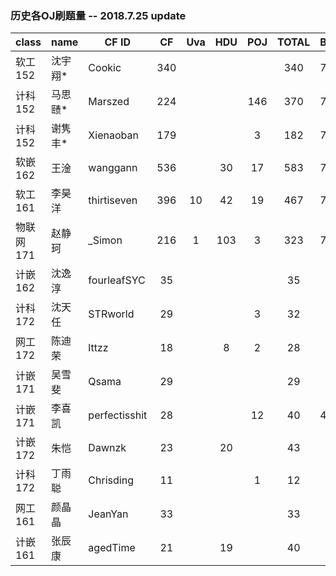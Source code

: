 ### 历史各OJ刷题量 -- 2018.7.25 update

| class     | name    | CF ID         |  CF  | Uva  | HDU  | POJ  | TOTAL | BONUS |
| --------- | ------- | ------------- | :--: | :--: | :--: | :--: | :---: | ----- |
| 软工152   | 沈宇翔* | Cookic        | 340  |      |      |      |  340  | 77    |
| 计科152   | 马思赜* | Marszed       | 224  |      |      | 146  |  370  | 77    |
| 计科152   | 谢隽丰* | Xienaoban     | 179  |      |      |  3   |  182  | 77    |
| 软嵌162   | 王淦    | wanggann      | 536  |      |  30  |  17  |  583  | 77    |
| 软工161   | 李昊洋  | thirtiseven   | 396  |  10  |  42  |  19  |  467  | 77    |
| 物联网171 | 赵静珂  | _Simon        | 216  |  1   | 103  |  3   |  323  | 77    |
| 计嵌162   | 沈逸淳  | fourleafSYC   |  35  |      |      |      |  35   |       |
| 计科172   | 沈天任  | STRworld      |  29  |      |      |  3   |  32   |       |
| 网工172   | 陈迪荣  | lttzz         |  18  |      |  8   |  2   |  28   |       |
| 计嵌171   | 吴雪斐  | Qsama         |  29  |      |      |      |  29   |       |
| 计嵌171   | 李喜凯  | perfectisshit |  28  |      |      |  12  |  40   | 47    |
| 计嵌172   | 朱恺    | Dawnzk        |  23  |      |  20  |      |  43   |       |
| 计科172   | 丁雨聪  | Chrisding     |  11  |      |      |  1   |  12   |       |
| 网工161   | 颜晶晶  | JeanYan       |  33  |      |      |      |  33   |       |
| 计嵌161   | 张辰康  | agedTime      |  21  |      |  19  |      |  40   |       |